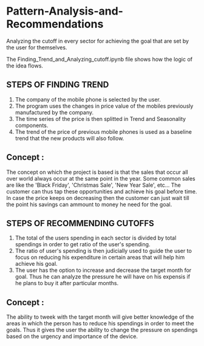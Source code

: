 # Pattern-Analysis-and-Recommendations
Analyzing the cutoff in every sector for achieving the goal that are set by the user for themselves.

The Finding_Trend_and_Analyzing_cutoff.ipynb file shows how the logic of the idea flows.


## STEPS OF FINDING TREND
  1) The company of the mobile phone is selected by the user.
  2) The program uses the changes in price value of the mobiles previously manufactured by the company.
  3) The time series of the price is then splitted in Trend and Seasonality components.
  4) The trend of the price of previous mobile phones is used as a baseline trend that the new products will also follow.
 
## Concept :
  The concept on which the project is based is that the sales that occur all over world always occur at the same point in the year. Some common sales are like the 'Black Friday', 'Christmas Sale', 'New Year Sale', etc...
  The customer can thus tap these opportunities and achieve his goal before time. In case the price keeps on decreasing then the customer can just wait till the point his savings can ammount to money he need for the goal.
  
## STEPS OF RECOMMENDING CUTOFFS
  1) The total of the users spending in each sector is divided by total spendings in order to get ratio of the user's spending.
  2) The ratio of user's spending is then judicially used to guide the user to focus on reducing his expenditure in certain areas that will help him achieve his goal.
  3) The user has the option to increase and decrease the target month for goal. Thus he can analyze the pressure he will have on his expensis if he plans to buy it after particular months.
  
## Concept :
  The ability to tweek with the target month will give better knowledge of the areas in which the person has to reduce his spendings in order to meet the goals.
  Thus it gives the user the ability to change the pressure on spendings based on the urgency and importance of the device.
